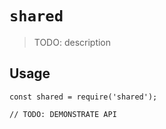 # `shared`

> TODO: description

## Usage

```
const shared = require('shared');

// TODO: DEMONSTRATE API
```
